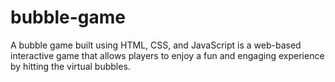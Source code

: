 # bubble-game
A bubble game built using HTML, CSS, and JavaScript is a web-based interactive game that allows players to enjoy a fun and engaging experience by hitting the virtual bubbles. 
